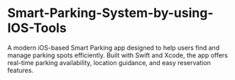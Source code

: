 # Smart-Parking-System-by-using-IOS-Tools
A modern iOS-based Smart Parking app designed to help users find and manage parking spots efficiently. Built with Swift and Xcode, the app offers real-time parking availability, location guidance, and easy reservation features.
